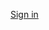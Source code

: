 [Sign in](https://accounts.google.com/ServiceLogin?passive=1209600&continue=https://gemini.google.com/share/1145c5b62104&followup=https://gemini.google.com/share/1145c5b62104&ec=GAZAkgU)